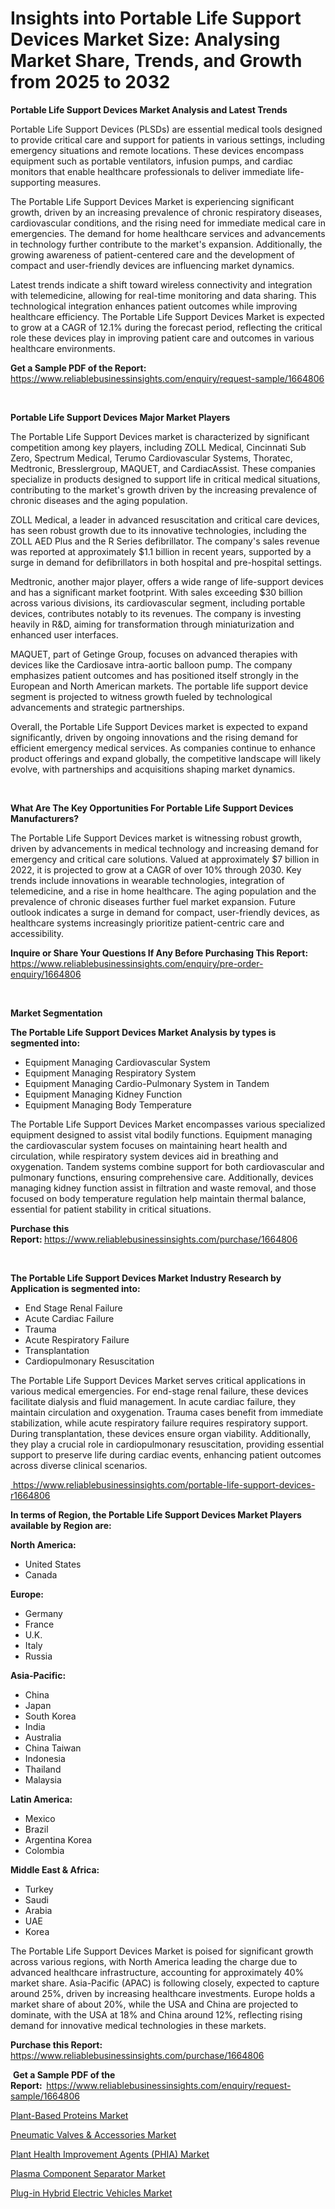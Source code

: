 <p><h1>Insights into Portable Life Support Devices Market Size: Analysing Market Share, Trends, and Growth from 2025 to 2032</h1></p><p><strong>Portable Life Support Devices Market Analysis and Latest Trends</strong></p>
<p><p>Portable Life Support Devices (PLSDs) are essential medical tools designed to provide critical care and support for patients in various settings, including emergency situations and remote locations. These devices encompass equipment such as portable ventilators, infusion pumps, and cardiac monitors that enable healthcare professionals to deliver immediate life-supporting measures.</p><p>The Portable Life Support Devices Market is experiencing significant growth, driven by an increasing prevalence of chronic respiratory diseases, cardiovascular conditions, and the rising need for immediate medical care in emergencies. The demand for home healthcare services and advancements in technology further contribute to the market's expansion. Additionally, the growing awareness of patient-centered care and the development of compact and user-friendly devices are influencing market dynamics.</p><p>Latest trends indicate a shift toward wireless connectivity and integration with telemedicine, allowing for real-time monitoring and data sharing. This technological integration enhances patient outcomes while improving healthcare efficiency. The Portable Life Support Devices Market is expected to grow at a CAGR of 12.1% during the forecast period, reflecting the critical role these devices play in improving patient care and outcomes in various healthcare environments.</p></p>
<p><strong>Get a Sample PDF of the Report:&nbsp;</strong> <a href="https://www.reliablebusinessinsights.com/enquiry/request-sample/1664806?utm_campaign=118&utm_medium=2&utm_source=Github&utm_content=ia&utm_term=23032025&utm_id=portable-life-support-devices">https://www.reliablebusinessinsights.com/enquiry/request-sample/1664806</a></p>
<p>&nbsp;</p>
<p><strong>Portable Life Support Devices Major Market Players</strong></p>
<p><p>The Portable Life Support Devices market is characterized by significant competition among key players, including ZOLL Medical, Cincinnati Sub Zero, Spectrum Medical, Terumo Cardiovascular Systems, Thoratec, Medtronic, Bresslergroup, MAQUET, and CardiacAssist. These companies specialize in products designed to support life in critical medical situations, contributing to the market's growth driven by the increasing prevalence of chronic diseases and the aging population.</p><p>ZOLL Medical, a leader in advanced resuscitation and critical care devices, has seen robust growth due to its innovative technologies, including the ZOLL AED Plus and the R Series defibrillator. The company's sales revenue was reported at approximately $1.1 billion in recent years, supported by a surge in demand for defibrillators in both hospital and pre-hospital settings.</p><p>Medtronic, another major player, offers a wide range of life-support devices and has a significant market footprint. With sales exceeding $30 billion across various divisions, its cardiovascular segment, including portable devices, contributes notably to its revenues. The company is investing heavily in R&D, aiming for transformation through miniaturization and enhanced user interfaces.</p><p>MAQUET, part of Getinge Group, focuses on advanced therapies with devices like the Cardiosave intra-aortic balloon pump. The company emphasizes patient outcomes and has positioned itself strongly in the European and North American markets. The portable life support device segment is projected to witness growth fueled by technological advancements and strategic partnerships.</p><p>Overall, the Portable Life Support Devices market is expected to expand significantly, driven by ongoing innovations and the rising demand for efficient emergency medical services. As companies continue to enhance product offerings and expand globally, the competitive landscape will likely evolve, with partnerships and acquisitions shaping market dynamics.</p></p>
<p>&nbsp;</p>
<p><strong>What Are The Key Opportunities For Portable Life Support Devices Manufacturers?</strong></p>
<p><p>The Portable Life Support Devices market is witnessing robust growth, driven by advancements in medical technology and increasing demand for emergency and critical care solutions. Valued at approximately $7 billion in 2022, it is projected to grow at a CAGR of over 10% through 2030. Key trends include innovations in wearable technologies, integration of telemedicine, and a rise in home healthcare. The aging population and the prevalence of chronic diseases further fuel market expansion. Future outlook indicates a surge in demand for compact, user-friendly devices, as healthcare systems increasingly prioritize patient-centric care and accessibility.</p></p>
<p><strong>Inquire or Share Your Questions If Any Before Purchasing This Report:</strong> <a href="https://www.reliablebusinessinsights.com/enquiry/pre-order-enquiry/1664806?utm_campaign=118&utm_medium=2&utm_source=Github&utm_content=ia&utm_term=23032025&utm_id=portable-life-support-devices">https://www.reliablebusinessinsights.com/enquiry/pre-order-enquiry/1664806</a></p>
<p>&nbsp;</p>
<p><strong>Market Segmentation</strong></p>
<p><strong>The Portable Life Support Devices Market Analysis by types is segmented into:</strong></p>
<p><ul><li>Equipment Managing Cardiovascular System</li><li>Equipment Managing Respiratory System</li><li>Equipment Managing Cardio-Pulmonary System in Tandem</li><li>Equipment Managing Kidney Function</li><li>Equipment Managing Body Temperature</li></ul></p>
<p><p>The Portable Life Support Devices Market encompasses various specialized equipment designed to assist vital bodily functions. Equipment managing the cardiovascular system focuses on maintaining heart health and circulation, while respiratory system devices aid in breathing and oxygenation. Tandem systems combine support for both cardiovascular and pulmonary functions, ensuring comprehensive care. Additionally, devices managing kidney function assist in filtration and waste removal, and those focused on body temperature regulation help maintain thermal balance, essential for patient stability in critical situations.</p></p>
<p><strong>Purchase this Report:&nbsp;</strong><a href="https://www.reliablebusinessinsights.com/purchase/1664806?utm_campaign=118&utm_medium=2&utm_source=Github&utm_content=ia&utm_term=23032025&utm_id=portable-life-support-devices">https://www.reliablebusinessinsights.com/purchase/1664806</a></p>
<p>&nbsp;</p>
<p><strong>The Portable Life Support Devices Market Industry Research by Application is segmented into:</strong></p>
<p><ul><li>End Stage Renal Failure</li><li>Acute Cardiac Failure</li><li>Trauma</li><li>Acute Respiratory Failure</li><li>Transplantation</li><li>Cardiopulmonary Resuscitation</li></ul></p>
<p><p>The Portable Life Support Devices Market serves critical applications in various medical emergencies. For end-stage renal failure, these devices facilitate dialysis and fluid management. In acute cardiac failure, they maintain circulation and oxygenation. Trauma cases benefit from immediate stabilization, while acute respiratory failure requires respiratory support. During transplantation, these devices ensure organ viability. Additionally, they play a crucial role in cardiopulmonary resuscitation, providing essential support to preserve life during cardiac events, enhancing patient outcomes across diverse clinical scenarios.</p></p>
<p><a href="https://www.reliablebusinessinsights.com/portable-life-support-devices-r1664806?utm_campaign=118&utm_medium=2&utm_source=Github&utm_content=ia&utm_term=23032025&utm_id=portable-life-support-devices">&nbsp;https://www.reliablebusinessinsights.com/portable-life-support-devices-r1664806</a></p>
<p><strong>In terms of Region, the Portable Life Support Devices Market Players available by Region are:</strong></p>
<p>
    <p> <strong> North America: </strong>
        <ul>
            <li>United States</li>
            <li>Canada</li>
        </ul>
        </p> 
    <p> <strong> Europe: </strong>
        <ul>
            <li>Germany</li>
            <li>France</li>
            <li>U.K.</li>
            <li>Italy</li>
            <li>Russia</li>
        </ul>
        </p> 
    <p> <strong> Asia-Pacific: </strong>
        <ul>
            <li>China</li>
            <li>Japan</li>
            <li>South Korea</li>
            <li>India</li>
            <li>Australia</li>
            <li>China Taiwan</li>
            <li>Indonesia</li>
            <li>Thailand</li>
            <li>Malaysia</li>
        </ul>
        </p> 
    <p> <strong> Latin America: </strong>
        <ul>
            <li>Mexico</li>
            <li>Brazil</li>
            <li>Argentina Korea</li>
            <li>Colombia</li>
        </ul>
        </p> 
    <p> <strong> Middle East & Africa: </strong>
        <ul>
            <li>Turkey</li>
            <li>Saudi</li>
            <li>Arabia</li>
            <li>UAE</li>
            <li>Korea</li>
        </ul>
    </p>
    </p>
<p><p>The Portable Life Support Devices Market is poised for significant growth across various regions, with North America leading the charge due to advanced healthcare infrastructure, accounting for approximately 40% market share. Asia-Pacific (APAC) is following closely, expected to capture around 25%, driven by increasing healthcare investments. Europe holds a market share of about 20%, while the USA and China are projected to dominate, with the USA at 18% and China around 12%, reflecting rising demand for innovative medical technologies in these markets.</p></p>
<p><strong>Purchase this Report: </strong><a href="https://www.reliablebusinessinsights.com/purchase/1664806?utm_campaign=118&utm_medium=2&utm_source=Github&utm_content=ia&utm_term=23032025&utm_id=portable-life-support-devices">https://www.reliablebusinessinsights.com/purchase/1664806</a></p>
<p>&nbsp;<strong>Get a Sample PDF of the Report:&nbsp;&nbsp;</strong><a href="https://www.reliablebusinessinsights.com/enquiry/request-sample/1664806?utm_campaign=118&utm_medium=2&utm_source=Github&utm_content=ia&utm_term=23032025&utm_id=portable-life-support-devices">https://www.reliablebusinessinsights.com/enquiry/request-sample/1664806</a></p>
<p><strong></strong></p>
<p><p><a href="https://github.com/nkomdaumis16/Market-Research-Report-List-1/blob/main/plant-based-proteins-market.md?utm_campaign=118&utm_medium=2&utm_source=Github&utm_content=ia&utm_term=23032025&utm_id=portable-life-support-devices">Plant-Based Proteins Market</a></p><p><a href="https://github.com/khifzaba/Market-Research-Report-List-1/blob/main/pneumatic-valves-accessories-market.md?utm_campaign=118&utm_medium=2&utm_source=Github&utm_content=ia&utm_term=23032025&utm_id=portable-life-support-devices">Pneumatic Valves & Accessories Market</a></p><p><a href="https://github.com/amramcocosxa/Market-Research-Report-List-1/blob/main/plant-health-improvement-agents-phia-market.md?utm_campaign=118&utm_medium=2&utm_source=Github&utm_content=ia&utm_term=23032025&utm_id=portable-life-support-devices">Plant Health Improvement Agents (PHIA) Market</a></p><p><a href="https://github.com/ioniafidian4/Market-Research-Report-List-1/blob/main/plasma-component-separator-market.md?utm_campaign=118&utm_medium=2&utm_source=Github&utm_content=ia&utm_term=23032025&utm_id=portable-life-support-devices">Plasma Component Separator Market</a></p><p><a href="https://github.com/welfmimon/Market-Research-Report-List-1/blob/main/plug-in-hybrid-electric-vehicles-market.md?utm_campaign=118&utm_medium=2&utm_source=Github&utm_content=ia&utm_term=23032025&utm_id=portable-life-support-devices">Plug-in Hybrid Electric Vehicles Market</a></p></p>